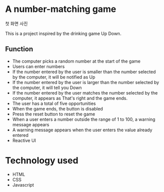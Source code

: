 # A number-matching game

첫 화면 사진<br>

This is a project inspired by the drinking game Up Down.


## Function
- The computer picks a random number at the start of the game<br>
- Users can enter numbers<br>
- If the number entered by the user is smaller than the number selected by the computer, it will be notified as Up<br>
- If the number entered by the user is larger than the number selected by the computer, it will tell you Down<br>
- If the number entered by the user matches the number selected by the computer, it appears as That's right and the game ends.<br>
- The user has a total of five opportunities<br>
- When the game ends, the button is disabled<br>
- Press the reset button to reset the game<br>
- When a user enters a number outside the range of 1 to 100, a warning message appears<br>
- A warning message appears when the user enters the value already entered<br>
- Reactive UI<br>

# Technology used
- HTML<br>
- CSS<br>
- Javascript
